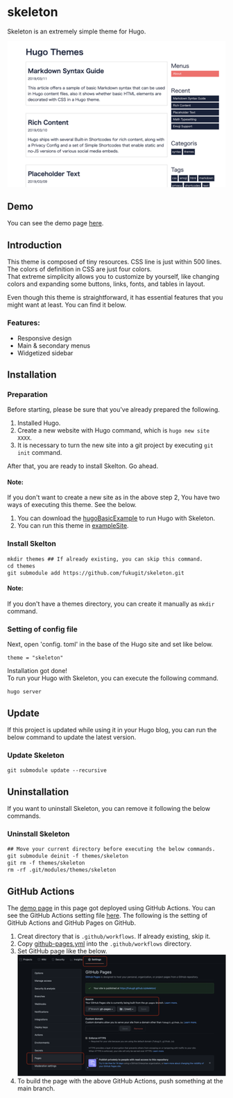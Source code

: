 # skeleton
Skeleton is an extremely simple theme for Hugo.  

![image](./images/screenshot.png)

## Demo
You can see the demo page [here](https://fukugit.github.io/skeleton/).  

## Introduction
This theme is composed of tiny resources. CSS line is just within 500 lines. The colors of definition in CSS are just four colors.  
That extreme simplicity allows you to customize by yourself, like changing colors and expanding some buttons, links, fonts, and tables in layout.  

Even though this theme is straightforward, it has essential features that you might want at least. You can find it below.  

### Features:
- Responsive design
- Main & secondary menus
- Widgetized sidebar

## Installation
### Preparation
Before starting, please be sure that you've already prepared the following.  
1. Installed Hugo.
1. Create a new website with Hugo command, which is ```hugo new site XXXX```. 
1. It is necessary to turn the new site into a git project by executing ```git init``` command.  

After that, you are ready to install Skelton. Go ahead.

#### Note:
If you don't want to create a new site as in the above step 2, You have two ways of executing this theme. See the below.  

1. You can download the [hugoBasicExample](https://github.com/gohugoio/hugoBasicExample) to run Hugo with Skeleton.  
1. You can run this theme in [exampleSite](./exampleSite). 

### Install Skelton
```
mkdir themes ## If already existing, you can skip this command.
cd themes
git submodule add https://github.com/fukugit/skeleton.git
```

#### Note:
If you don't have a themes directory, you can create it manually as ```mkdir``` command.  

### Setting of config file
Next, open 'config. toml' in the base of the Hugo site and set like below.  
```
theme = "skeleton"
```

Installation got done!  
To run your Hugo with Skeleton, you can execute the following command.  
```
hugo server
```

## Update
If this project is updated while using it in your Hugo blog, you can run the below command to update the latest version.  
### Update Skeleton
```
git submodule update --recursive
```

## Uninstallation
If you want to uninstall Skeleton, you can remove it following the below commands.
### Uninstall Skeleton
```
## Move your current directory before executing the below commands.
git submodule deinit -f themes/skeleton
git rm -f themes/skeleton
rm -rf .git/modules/themes/skeleton
```

## GitHub Actions
The [demo page](https://fukugit.github.io/skeleton/) in this page got deployed using GitHub Actions. You can see the GitHub Actions setting file [here](./.github/workflows/github-pages.yml). The following is the setting of GitHub Actions and GitHub Pages on GitHub.  
1. Creat directory that is ```.github/workflows```. If already existing, skip it.  
1. Copy [github-pages.yml](./.github/workflows/github-pages.yml) into the ```.github/workflows``` directory.  
1. Set GitHub page like the below.  
![image](./images/GitHupPage.png)
1. To build the page with the above GitHub Actions, push something at the main branch.  
